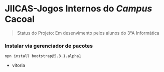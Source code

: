 # JIICAS-Jogos Internos do <i>Campus</i> Cacoal
>Status do Projeto: Em desenvimento pelos alunos do 3°A Informática
### Instalar via gerenciador de pacotes
```
npn install bootstrap@5.3.1.alpha1
```

* vitoria
